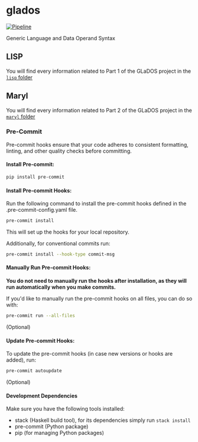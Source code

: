 # glados

[![Pipeline](https://github.com/MartinFillon/glados/actions/workflows/glados.yml/badge.svg)](https://github.com/MartinFillon/glados/actions/workflows/glados.yml)

Generic Language and Data Operand Syntax

## LISP
You will find every information related to Part 1 of the GLaDOS project in the [`lisp` folder](./lisp/README.md)

## Maryl
You will find every information related to Part 2 of the GLaDOS project in the [`maryl` folder](./maryl/README.md)

### Pre-Commit

Pre-commit hooks ensure that your code adheres to consistent formatting, linting, and other quality checks before committing.

#### Install Pre-commit:

```sh
pip install pre-commit
```

#### Install Pre-commit Hooks:

Run the following command to install the pre-commit hooks defined in the .pre-commit-config.yaml file.

```sh
pre-commit install
```

This will set up the hooks for your local repository.

Additionally, for conventional commits run:
```sh
pre-commit install --hook-type commit-msg
```

#### Manually Run Pre-commit Hooks:

**You do not need to manually run the hooks after installation, as they will run automatically when you make commits.**

If you'd like to manually run the pre-commit hooks on all files, you can do so with:

```sh
pre-commit run --all-files
```
(Optional)

#### Update Pre-commit Hooks:

To update the pre-commit hooks (in case new versions or hooks are added), run:

```sh
pre-commit autoupdate
```
(Optional)

#### Development Dependencies
Make sure you have the following tools installed:
- stack (Haskell build tool), for its dependencies simply run `stack install`
- pre-commit (Python package)
- pip (for managing Python packages)
